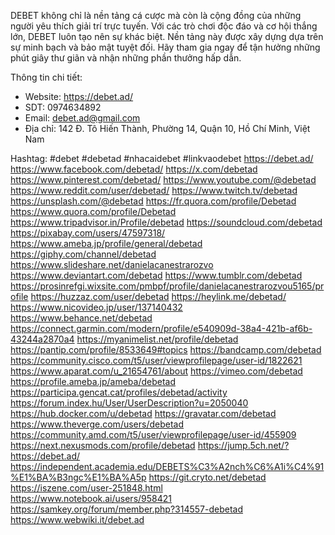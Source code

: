 DEBET không chỉ là nền tảng cá cược mà còn là cộng đồng của những người yêu thích giải trí trực tuyến. Với các trò chơi độc đáo và cơ hội thắng lớn, DEBET luôn tạo nên sự khác biệt. Nền tảng này được xây dựng dựa trên sự minh bạch và bảo mật tuyệt đối. Hãy tham gia ngay để tận hưởng những phút giây thư giãn và nhận những phần thưởng hấp dẫn.

Thông tin chi tiết:
- Website: https://debet.ad/ 
- SDT: 0974634892
- Email: debet.ad@gmail.com
- Địa chỉ: 142 Đ. Tô Hiến Thành, Phường 14, Quận 10, Hồ Chí Minh, Việt Nam

Hashtag: #debet #debetad #nhacaidebet #linkvaodebet
https://debet.ad/
https://www.facebook.com/debetad/
https://x.com/debetad
https://www.pinterest.com/debetad/
https://www.youtube.com/@debetad
https://www.reddit.com/user/debetad/
https://www.twitch.tv/debetad
https://unsplash.com/@debetad
https://fr.quora.com/profile/Debetad
https://www.quora.com/profile/Debetad
https://www.tripadvisor.in/Profile/debetad
https://soundcloud.com/debetad
https://pixabay.com/users/47597318/
https://www.ameba.jp/profile/general/debetad
https://giphy.com/channel/debetad
https://www.slideshare.net/danielacanestrarozvo
https://www.deviantart.com/debetad
https://www.tumblr.com/debetad
https://prosinrefgi.wixsite.com/pmbpf/profile/danielacanestrarozvou5165/profile
https://huzzaz.com/user/debetad
https://heylink.me/debetad/
https://www.nicovideo.jp/user/137140432
https://www.behance.net/debetad
https://connect.garmin.com/modern/profile/e540909d-38a4-421b-af6b-43244a2870a4
https://myanimelist.net/profile/debetad
https://pantip.com/profile/8533649#topics
https://bandcamp.com/debetad
https://community.cisco.com/t5/user/viewprofilepage/user-id/1822621
https://www.aparat.com/u_21654761/about
https://vimeo.com/debetad
https://profile.ameba.jp/ameba/debetad
https://participa.gencat.cat/profiles/debetad/activity
https://forum.index.hu/User/UserDescription?u=2050040
https://hub.docker.com/u/debetad
https://gravatar.com/debetad
https://www.theverge.com/users/debetad
https://community.amd.com/t5/user/viewprofilepage/user-id/455909
https://next.nexusmods.com/profile/debetad
https://jump.5ch.net/?https://debet.ad/
https://independent.academia.edu/DEBETS%C3%A2nch%C6%A1i%C4%91%E1%BA%B3ngc%E1%BA%A5p
https://git.cryto.net/debetad
https://iszene.com/user-251848.html
https://www.notebook.ai/users/958421
https://samkey.org/forum/member.php?314557-debetad
https://www.webwiki.it/debet.ad